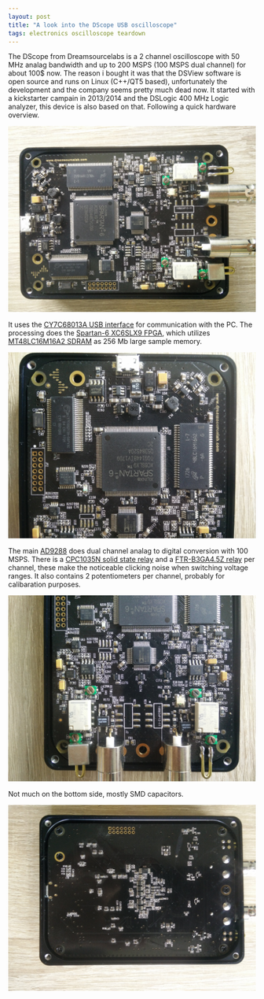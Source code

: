 ```yaml
---
layout: post
title: "A look into the DScope USB oscilloscope"
tags: electronics oscilloscope teardown
--- 
```

The DScope from Dreamsourcelabs is a 2 channel oscilloscope with 50 MHz analag bandwidth and up to 200 MSPS (100 MSPS dual channel) for about 100$ now. The reason i bought it was that the DSView software is open source and runs on Linux (C++/QT5 based), unfortunately the development and the company seems pretty much dead now. It started with a kickstarter campain in 2013/2014 and the DSLogic 400 MHz Logic analyzer, this device is also based on that. Following a quick hardware overview.

![top view](/assets/dscope/front.jpg)

It uses the [CY7C68013A USB interface](http://www.cypress.com/file/138911/download) for communication with the PC. The processing does the [Spartan-6 XC6SLX9 FPGA](https://www.xilinx.com/support/documentation/data_sheets/ds160.pdf), which utilizes [MT48LC16M16A2 SDRAM](https://www.micron.com/~/media/Documents/Products/Data%20Sheet/DRAM/256Mb_sdr.pdf) as 256 Mb large sample memory.

![top view](/assets/dscope/half1.jpg)

The main [AD9288](http://www.analog.com/media/en/technical-documentation/data-sheets/AD9288.pdf) does dual channel analag to digital conversion with 100 MSPS. There is a [CPC1035N solid state relay](http://www.ixysic.com/home/pdfs.nsf/www/CPC1035N.pdf/$file/CPC1035N.pdf) and a [FTR-B3GA4.5Z relay](https://www.mouser.de/datasheet/2/164/Fujitsu_05192016_FTR-B3-1167187.pdf) per channel, these make the noticeable clicking noise when switching voltage ranges.
It also contains 2 potentiometers per channel, probably for calibaration purposes.

![top view](/assets/dscope/half2.jpg)

Not much on the bottom side, mostly SMD capacitors.

![top view](/assets/dscope/back.jpg)
